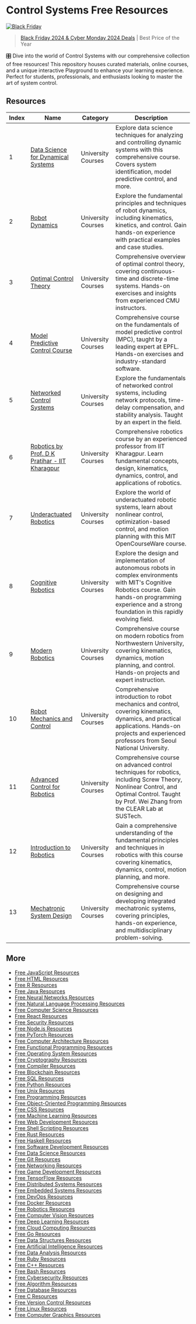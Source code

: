 # Control Systems Free Resources

[![Black Friday](https://file.labex.io/images/labex-bf24.png)](https://labex.io/pricing)

> [Black Friday 2024 & Cyber Monday 2024 Deals](https://labex.io/pricing) | Best Price of the Year

🎛️ Dive into the world of Control Systems with our comprehensive collection of free resources! This repository houses curated materials, online courses, and a unique interactive Playground to enhance your learning experience. Perfect for students, professionals, and enthusiasts looking to master the art of system control.

## Resources

|   Index | Name                                                                                                                                                 | Category           | Description                                                                                                                                                                                                           |
|---------|------------------------------------------------------------------------------------------------------------------------------------------------------|--------------------|-----------------------------------------------------------------------------------------------------------------------------------------------------------------------------------------------------------------------|
|       1 | [Data Science for Dynamical Systems](https://getvm.io/tutorials/data-science-for-dynamical-systems-by-oliver-wallscheid-sebastian-peitz)             | University Courses | Explore data science techniques for analyzing and controlling dynamic systems with this comprehensive course. Covers system identification, model predictive control, and more.                                       |
|       2 | [Robot Dynamics](https://getvm.io/tutorials/cmu-16-715-robot-dynamics-2022-cmu)                                                                      | University Courses | Explore the fundamental principles and techniques of robot dynamics, including kinematics, kinetics, and control. Gain hands-on experience with practical examples and case studies.                                  |
|       3 | [Optimal Control Theory](https://getvm.io/tutorials/cmu-16-745-optimal-control-2023-cmu)                                                             | University Courses | Comprehensive overview of optimal control theory, covering continuous-time and discrete-time systems. Hands-on exercises and insights from experienced CMU instructors.                                               |
|       4 | [Model Predictive Control Course](https://getvm.io/tutorials/epfl-me-425-model-predictive-control-fall-2020-by-colin-jones)                          | University Courses | Comprehensive course on the fundamentals of model predictive control (MPC), taught by a leading expert at EPFL. Hands-on exercises and industry-standard software.                                                    |
|       5 | [Networked Control Systems](https://getvm.io/tutorials/epfl-me-427-networked-control-systems-spring-2020-by-giancarlo-ferrari-trecate)               | University Courses | Explore the fundamentals of networked control systems, including network protocols, time-delay compensation, and stability analysis. Taught by an expert in the field.                                                |
|       6 | [Robotics by Prof. D K Pratihar - IIT Kharagpur](https://getvm.io/tutorials/robotics-by-prof-d-k-pratihar-iit-kharagpur)                             | University Courses | Comprehensive robotics course by an experienced professor from IIT Kharagpur. Learn fundamental concepts, design, kinematics, dynamics, control, and applications of robotics.                                        |
|       7 | [Underactuated Robotics](https://getvm.io/tutorials/6832-underactuated-robotics-mit-ocw)                                                             | University Courses | Explore the world of underactuated robotic systems, learn about nonlinear control, optimization-based control, and motion planning with this MIT OpenCourseWare course.                                               |
|       8 | [Cognitive Robotics](https://getvm.io/tutorials/6834j-cognitive-robotics-mit-ocw)                                                                    | University Courses | Explore the design and implementation of autonomous robots in complex environments with MIT's Cognitive Robotics course. Gain hands-on programming experience and a strong foundation in this rapidly evolving field. |
|       9 | [Modern Robotics](https://getvm.io/tutorials/modern-robotics-northwestern-university)                                                                | University Courses | Comprehensive course on modern robotics from Northwestern University, covering kinematics, dynamics, motion planning, and control. Hands-on projects and expert instruction.                                          |
|      10 | [Robot Mechanics and Control](https://getvm.io/tutorials/robot-mechanics-and-control-snu)                                                            | University Courses | Comprehensive introduction to robot mechanics and control, covering kinematics, dynamics, and practical applications. Hands-on projects and experienced professors from Seoul National University.                    |
|      11 | [Advanced Control for Robotics](https://getvm.io/tutorials/mee5114-advanced-control-for-robotics-from-southern-university-of-science-and-technology) | University Courses | Comprehensive course on advanced control techniques for robotics, including Screw Theory, Nonlinear Control, and Optimal Control. Taught by Prof. Wei Zhang from the CLEAR Lab at SUSTech.                            |
|      12 | [Introduction to Robotics](https://getvm.io/tutorials/cs-223a-introduction-to-robotics-stanford-university)                                          | University Courses | Gain a comprehensive understanding of the fundamental principles and techniques in robotics with this course covering kinematics, dynamics, control, motion planning, and more.                                       |
|      13 | [Mechatronic System Design](https://getvm.io/tutorials/mechatronic-system-design-tu-delft)                                                           | University Courses | Comprehensive course on designing and developing integrated mechatronic systems, covering principles, hands-on experience, and multidisciplinary problem-solving.                                                     |

## More

- [Free JavaScript Resources](https://github.com/getvmio/free-javascript-resources)
- [Free HTML Resources](https://github.com/getvmio/free-html-resources)
- [Free R Resources](https://github.com/getvmio/free-r-resources)
- [Free Java Resources](https://github.com/getvmio/free-java-resources)
- [Free Neural Networks Resources](https://github.com/getvmio/free-neural-networks-resources)
- [Free Natural Language Processing Resources](https://github.com/getvmio/free-natural-language-processing-resources)
- [Free Computer Science Resources](https://github.com/getvmio/free-computer-science-resources)
- [Free React Resources](https://github.com/getvmio/free-react-resources)
- [Free Security Resources](https://github.com/getvmio/free-security-resources)
- [Free Node.js Resources](https://github.com/getvmio/free-node-js-resources)
- [Free PyTorch Resources](https://github.com/getvmio/free-pytorch-resources)
- [Free Computer Architecture Resources](https://github.com/getvmio/free-computer-architecture-resources)
- [Free Functional Programming Resources](https://github.com/getvmio/free-functional-programming-resources)
- [Free Operating System Resources](https://github.com/getvmio/free-operating-system-resources)
- [Free Cryptography Resources](https://github.com/getvmio/free-cryptography-resources)
- [Free Compiler Resources](https://github.com/getvmio/free-compiler-resources)
- [Free Blockchain Resources](https://github.com/getvmio/free-blockchain-resources)
- [Free SQL Resources](https://github.com/getvmio/free-sql-resources)
- [Free Python Resources](https://github.com/getvmio/free-python-resources)
- [Free Unix Resources](https://github.com/getvmio/free-unix-resources)
- [Free Programming Resources](https://github.com/getvmio/free-programming-resources)
- [Free Object-Oriented Programming Resources](https://github.com/getvmio/free-object-oriented-programming-resources)
- [Free CSS Resources](https://github.com/getvmio/free-css-resources)
- [Free Machine Learning Resources](https://github.com/getvmio/free-machine-learning-resources)
- [Free Web Development Resources](https://github.com/getvmio/free-web-development-resources)
- [Free Shell Scripting Resources](https://github.com/getvmio/free-shell-scripting-resources)
- [Free Rust Resources](https://github.com/getvmio/free-rust-resources)
- [Free Haskell Resources](https://github.com/getvmio/free-haskell-resources)
- [Free Software Development Resources](https://github.com/getvmio/free-software-development-resources)
- [Free Data Science Resources](https://github.com/getvmio/free-data-science-resources)
- [Free Git Resources](https://github.com/getvmio/free-git-resources)
- [Free Networking Resources](https://github.com/getvmio/free-networking-resources)
- [Free Game Development Resources](https://github.com/getvmio/free-game-development-resources)
- [Free TensorFlow Resources](https://github.com/getvmio/free-tensorflow-resources)
- [Free Distributed Systems Resources](https://github.com/getvmio/free-distributed-systems-resources)
- [Free Embedded Systems Resources](https://github.com/getvmio/free-embedded-systems-resources)
- [Free DevOps Resources](https://github.com/getvmio/free-devops-resources)
- [Free Docker Resources](https://github.com/getvmio/free-docker-resources)
- [Free Robotics Resources](https://github.com/getvmio/free-robotics-resources)
- [Free Computer Vision Resources](https://github.com/getvmio/free-computer-vision-resources)
- [Free Deep Learning Resources](https://github.com/getvmio/free-deep-learning-resources)
- [Free Cloud Computing Resources](https://github.com/getvmio/free-cloud-computing-resources)
- [Free Go Resources](https://github.com/getvmio/free-go-resources)
- [Free Data Structures Resources](https://github.com/getvmio/free-data-structures-resources)
- [Free Artificial Intelligence Resources](https://github.com/getvmio/free-artificial-intelligence-resources)
- [Free Data Analysis Resources](https://github.com/getvmio/free-data-analysis-resources)
- [Free Ruby Resources](https://github.com/getvmio/free-ruby-resources)
- [Free C++ Resources](https://github.com/getvmio/free-cpp-resources)
- [Free Bash Resources](https://github.com/getvmio/free-bash-resources)
- [Free Cybersecurity Resources](https://github.com/getvmio/free-cybersecurity-resources)
- [Free Algorithm Resources](https://github.com/getvmio/free-algorithm-resources)
- [Free Database Resources](https://github.com/getvmio/free-database-resources)
- [Free C Resources](https://github.com/getvmio/free-c-resources)
- [Free Version Control Resources](https://github.com/getvmio/free-version-control-resources)
- [Free Linux Resources](https://github.com/getvmio/free-linux-resources)
- [Free Computer Graphics Resources](https://github.com/getvmio/free-computer-graphics-resources)
